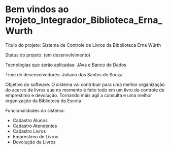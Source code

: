 # Bem vindos ao Projeto_Integrador_Biblioteca_Erna_Wurth

Título do projeto: Sistema de Controle de Livros da Bibblioteca Erna Würth

Status do projeto: (em desenvolvimento)

Tecnologias que serão aplicadas: JAva e Banco de Dados

Time de desenvolvedores: Juliano dos Santos de Souza

Objetivo do software: 
O sistema vai contribuir para uma melhor organização do acervo de livros que no momento é feito todo em um livro de controle de emprestimo e devolução.
Tornando mais agil a consulta e uma melhor organização da Biblioteca da Escola

Funcionalidades do sistema:
- Cadastro Alunos
- Cadastro Atendentes
- Cadastro Livros
- Emprestimo de Livros
- Devolução de Livros
